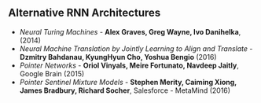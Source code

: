 ## Alternative RNN Architectures

* *Neural Turing Machines* - **Alex Graves, Greg Wayne, Ivo Danihelka**, (2014)
* *Neural Machine Translation by Jointly Learning to Align and Translate* - **Dzmitry Bahdanau, KyungHyun Cho, Yoshua Bengio** (2016)
* *Pointer Networks* - **Oriol Vinyals, Meire Fortunato, Navdeep Jaitly**, Google Brain (2015)
* *Pointer Sentinel Mixture Models* - **Stephen Merity, Caiming Xiong, James Bradbury, Richard Socher**, Salesforce - MetaMind (2016)
